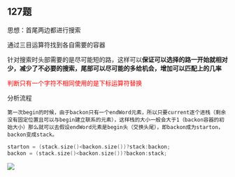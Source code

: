 ## 127题

思想：首尾两边都进行搜索

通过三目运算符找到各自需要的容器

​	针对搜索时头部需要的是尽可能短的路，这样可以**保证可以选择的路一开始就相对少，减少了不必要的搜索，尾部可以尽可能的多给机会，增加可以匹配上的几率**

<p style = "color:red">判断只有一个字符不相同使用的是下标运算符替换</p>

分析流程

​	`第一次begin的时候，由于backon只有一个endWord元素，所以只要current逐个进栈（剩余没有固定位置且可以与begin建立联系的元素），这样栈的大小一般会大于1（backon容器的初始大小）那么就可以去假设endWord元素是begin头（交换头尾），即backon成为starton，backon变成stack。`

```c++
starton = (stack.size()<backon.size())?stack:backon;
backon = (stack.size()<backon.size())?backon:stack;
```

<img src="../assets/1654704685000.png">
